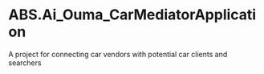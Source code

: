 # ABS.Ai_Ouma_CarMediatorApplication
A project for connecting car vendors with potential car clients and searchers
